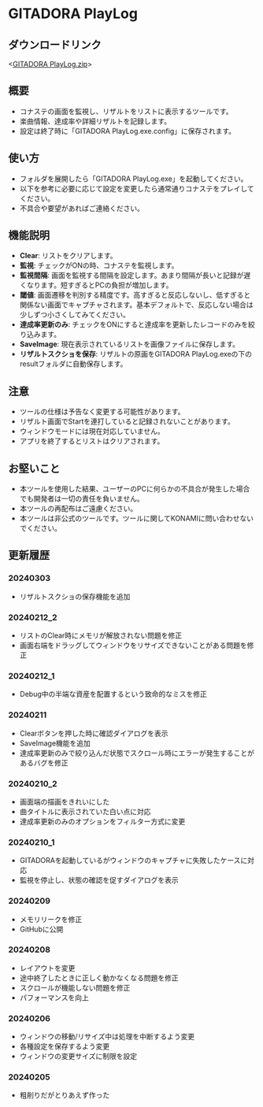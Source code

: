 # GITADORA PlayLog

## ダウンロードリンク
<[GITADORA PlayLog.zip](https://wachip-taka.github.io/tools/GITADORA%20PlayLog/GITADORA%20PlayLog.zip)>

## 概要
- コナステの画面を監視し、リザルトをリストに表示するツールです。  
- 楽曲情報、達成率や詳細リザルトを記録します。
- 設定は終了時に「GITADORA PlayLog.exe.config」に保存されます。

## 使い方
- フォルダを展開したら「GITADORA PlayLog.exe」を起動してください。
- 以下を参考に必要に応じて設定を変更したら通常通りコナステをプレイしてください。
- 不具合や要望があればご連絡ください。

## 機能説明
- **Clear**: リストをクリアします。
- **監視**: チェックがONの時、コナステを監視します。
- **監視間隔**: 画面を監視する間隔を設定します。あまり間隔が長いと記録が遅くなります。短すぎるとPCの負担が増加します。
- **閾値**: 画面遷移を判別する精度です。高すぎると反応しないし、低すぎると関係ない画面でキャプチャされます。基本デフォルトで、反応しない場合は少しずつ小さくしてみてください。
- **達成率更新のみ**: チェックをONにすると達成率を更新したレコードのみを絞り込みます。
- **SaveImage**: 現在表示されているリストを画像ファイルに保存します。
- **リザルトスクショを保存**: リザルトの原画をGITADORA PlayLog.exeの下のresultフォルダに自動保存します。

## 注意
- ツールの仕様は予告なく変更する可能性があります。
- リザルト画面でStartを連打していると記録されないことがあります。
- ウィンドウモードには現在対応していません。
- アプリを終了するとリストはクリアされます。

## お堅いこと
- 本ツールを使用した結果、ユーザーのPCに何らかの不具合が発生した場合でも開発者は一切の責任を負いません。  
- 本ツールの再配布はご遠慮ください。  
- 本ツールは非公式のツールです。ツールに関してKONAMIに問い合わせないでください。  

## 更新履歴
### 20240303
- リザルトスクショの保存機能を追加

### 20240212_2
- リストのClear時にメモリが解放されない問題を修正
- 画面右端をドラッグしてウィンドウをリサイズできないことがある問題を修正

### 20240212_1
- Debug中の半端な資産を配置するという致命的なミスを修正

### 20240211
- Clearボタンを押した時に確認ダイアログを表示
- SaveImage機能を追加
- 達成率更新のみで絞り込んだ状態でスクロール時にエラーが発生することがあるバグを修正

### 20240210_2
- 画面端の描画をきれいにした
- 曲タイトルに表示されていた白い点に対応
- 達成率更新のみのオプションをフィルター方式に変更

### 20240210_1
- GITADORAを起動しているがウィンドウのキャプチャに失敗したケースに対応
- 監視を停止し、状態の確認を促すダイアログを表示

### 20240209
- メモリリークを修正
- GitHubに公開

### 20240208
- レイアウトを変更
- 途中終了したときに正しく動かなくなる問題を修正
- スクロールが機能しない問題を修正
- パフォーマンスを向上

### 20240206
- ウィンドウの移動/リサイズ中は処理を中断するよう変更
- 各種設定を保存するよう変更
- ウィンドウの変更サイズに制限を設定

### 20240205
- 粗削りだがとりあえず作った



